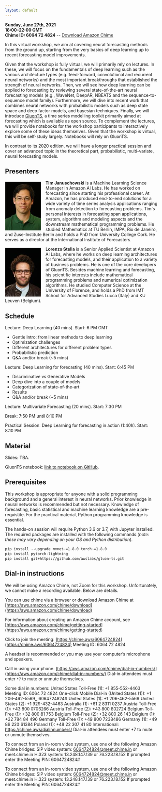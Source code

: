 ```yaml
---
layout: default
---
```


**Sunday, June 27th, 2021** <br>
**18:00–22:00 GMT** <br>
**Chime ID: 6064 72 4824** -- [Download Amazon Chime](https://aws.amazon.com/chime/download)

In this virtual workshop, we aim at covering neural forecasting methods from the ground up, starting from the very basics of deep learning up to recent forecasting model improvements. 

Given that the workshop is fully virtual, we will primarily rely on lectures.
In these, we will focus on the fundamentals of deep learning such as the various architecture types (e.g. feed-forward, convolutional and recurrent neural networks) and the most important breakthroughs that established the strength of neural networks.
Then, we will see how deep learning can be applied to forecasting by reviewing several state-of-the-art neural forecasting models (e.g., WaveNet, DeepAR, NBEATS and the sequence-to-sequence model family).
Furthermore, we will dive into recent work that combines neural networks with probabilistic models such as deep state space and deep factor models, and bayesian techniques.
Finally, we will introduce [GluonTS](https://github.com/awslabs/gluon-ts), a time series modelling toolkit primarily aimed at forecasting which is available as open source.
To complement the lectures, we will provide notebooks for the workshop participants to interactively explore some of these ideas themselves.
Given that the workshop is virtual, this will be self-study largely.
Notebooks will rely on GluonTS.

In contrast to its 2020 edition, we will have a longer practical session and cover an advanced topic in the theoretical part, probabilistic, multi-variate, neural forecasting models.

## Presenters

<p><img align="left" src="./assets/img/januschowski.jpeg" style="padding-right: 15px; padding-top: 5px;"/>
<b>Tim Januschowski</b> is a Machine Learning Science Manager in Amazon AI Labs. He has worked on forecasting since starting his professional career. At Amazon, he has produced end-to-end solutions for a wide variety of time series analysis applications ranging from anomaly detection to forecasting problems. Tim's personal interests in forecasting span applications, system, algorithm and modeling aspects and the downstream mathematical programming problems. He studied Mathematics at TU Berlin, IMPA, Rio de Janeiro, and Zuse-Institute Berlin and holds a PhD from University College Cork. He serves as a director at the International Institute of Forecasters.
</p>

<p><img align="left" src="./assets/img/stella.jpeg" style="padding-right: 15px; padding-top: 5px;"/>
<b>Lorenzo Stella</b> is a Senior Applied Scientist at Amazon AI Labs, where he works on deep learning architectures for forecasting models, and their application to a variety of business problems. He is one of the core developers of GluonTS. Besides machine learning and forecasting, his scientific interests include mathematical programming problems and numerical optimization algorithms. He studied Computer Science at the University of Florence, and holds a PhD from IMT School for Advanced Studies Lucca (Italy) and KU Leuven (Belgium).
</p>

## Schedule

Lecture: Deep Learning (40 mins). Start: 6 PM GMT
* Gentle Intro: from linear methods to deep learning
* Optimization challenges
* Different architectures for different problem types
* Probabilistic prediction 
* Q&A and/or break (~5 mins)

Lecture: Deep Learning for forecasting (40 mins). Start: 6:45 PM
* Discriminative vs Generative Models
* Deep dive into a couple of models
* Categorization of state-of-the-art
* Results
* Q&A and/or break (~5 mins)

Lecture: Multivariate Forecasting (20 mins). Start: 7:30 PM

Break: 7:50 PM until 8:10 PM

Practical Session: Deep Learning for forecasting in action (1:40h). Start: 8:10 PM

## Material

Slides: TBA.

GluonTS notebook: [link to notebook on GitHub](https://github.com/lostella/ISF-2021-Deep-Learning-Workshop/blob/main/notebooks/GluonTS_ISF_2021.ipynb).

## Prerequisites

This workshop is appropriate for anyone with a solid programming background and a general interest in neural networks. Prior knowledge in neural networks is recommended but not necessary.
Knowledge of forecasting, basic statistical and machine learning knowledge are a pre-requistite.
For the practical material, Python programming knowledge is essential.

The hands-on session will require Python 3.6 or 3.7, with Jupyter installed.
The required packages are installed with the following commands (*note: these may vary depending on your OS and Python distribution*).

```
pip install --upgrade mxnet~=1.8.0 torch~=1.8.0 
pip install pytorch-lightning
pip install git+https://github.com/awslabs/gluon-ts.git
```

## Dial-in instructions 

We will be using Amazon Chime, not Zoom for this workshop. Unfortunately, we cannot make a recording available. Below are details.

You can use chime via a browser or download Amazon Chime at [https://aws.amazon.com/chime/download](https://aws.amazon.com/chime/download)

For information about creating an Amazon Chime account, see [https://aws.amazon.com/chime/getting-started](https://aws.amazon.com/chime/getting-started)

Click to join the meeting: [https://chime.aws/6064724824](https://chime.aws/6064724824)
Meeting ID: 6064 72 4824

A headset is recommended or you may use your computer’s microphone and speakers.

Call in using your phone: [https://aws.amazon.com/chime/dial-in-numbers/](https://aws.amazon.com/chime/dial-in-numbers/)
Dial-in attendees must enter `*7` to mute or unmute themselves. <br>

Some dial in numbers:
United States Toll-Free (1): +1 855-552-4463
Meeting ID: 6064 72 4824
One-click Mobile Dial-in (United States (1)): +1 206-462-5569,,,6064724824#
United States (1): +1 206-462-5569
United States (2): +1 929-432-4463
Australia (1): +61 2 8311 0237
Austria Toll-Free (1): +43 800 0706266
Austria Toll-Free (2): +43 800 802724
Belgium Toll-Free (1): +32 800 81 753
Belgium Toll-Free (2): +32 800 26 143
Belgium (1): +32 784 84 496
Germany Toll-Free (1): +49 800 7238486
Germany (1): +49 89 220 61384
Poland (1): +48 22 307 41 80
International: https://chime.aws/dialinnumbers/
Dial-in attendees must enter *7 to mute or unmute themselves.

To connect from an in-room video system, use one of the following Amazon Chime bridges:
SIP video system: 6064724824@meet.chime.in or meet.chime.in
H.323 system: 13.248.147.139 or 76.223.18.152
If prompted enter the Meeting PIN: 6064724824#

To connect from an in-room video system, use one of the following Amazon Chime bridges:
SIP video system: 6064724824@meet.chime.in or meet.chime.in
H.323 system: 13.248.147.139 or 76.223.18.152
If prompted enter the Meeting PIN: 6064724824#

